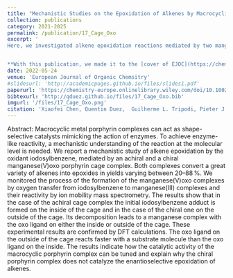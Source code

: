```yaml
---
title: "Mechanistic Studies on the Epoxidation of Alkenes by Macrocyclic Manganese Porphyrin Catalysts (Open Access)"
collection: publications
category: 2021-2025
permalink: /publication/17_Cage_Oxo
excerpt: '
Here, we investigated alkene epoxidation reactions mediated by two mangangese(III) porphyrin cage complexes. We monitored the formation of isomeric high-valent manganese(V)oxo complexes by ion-mobility mass spectrometry and demonstrated that the position at which the oxo ligand is formed depends on the preferential binding site of the oxidant molecule in solution.


**With this publication, we made it to the [cover of EJOC](https://chemistry-europe.onlinelibrary.wiley.com/doi/10.1002/ejoc.202201009) !** :)'
date: 2022-05-24
venue: 'European Journal of Organic Chemsitry'
#slidesurl: 'http://academicpages.github.io/files/slides1.pdf'
paperurl: 'https://chemistry-europe.onlinelibrary.wiley.com/doi/10.1002/ejoc.202200280'
bibtexurl: 'http://qduez.github.io/files/17_Cage_Oxo.bib'
imgurl: '/files/17_Cage_Oxo.png'
citation: 'Xiaofei Chen, Quentin Duez,  Guilherme L. Tripodi, Pieter J. Gilissen, Dimitrios Piperoudis, Paul Tinnermans, Johannes A. A. W. Elemans, Jana Roithová, Roeland J. M. Nolte. (2022). &quot; Mechanistic Studies on the Epoxidation of Alkenes by Macrocyclic Manganese Porphyrin Catalysts.&quot; <i>European Journal of Organic Chemsitry</i>. 2022(35), e202200280.'
---
```


Abstract:
Macrocyclic metal porphyrin complexes can act as shape-selective catalysts mimicking the action of enzymes. To achieve enzyme-like reactivity, a mechanistic understanding of the reaction at the molecular level is needed. We report a mechanistic study of alkene epoxidation by the oxidant iodosylbenzene, mediated by an achiral and a chiral manganese(V)oxo porphyrin cage complex. Both complexes convert a great variety of alkenes into epoxides in yields varying between 20–88 %. We monitored the process of the formation of the manganese(V)oxo complexes by oxygen transfer from iodosylbenzene to manganese(III) complexes and their reactivity by ion mobility mass spectrometry. The results show that in the case of the achiral cage complex the initial iodosylbenzene adduct is formed on the inside of the cage and in the case of the chiral one on the outside of the cage. Its decomposition leads to a manganese complex with the oxo ligand on either the inside or outside of the cage. These experimental results are confirmed by DFT calculations. The oxo ligand on the outside of the cage reacts faster with a substrate molecule than the oxo ligand on the inside. The results indicate how the catalytic activity of the macrocyclic porphyrin complex can be tuned and explain why the chiral porphyrin complex does not catalyze the enantioselective epoxidation of alkenes.

